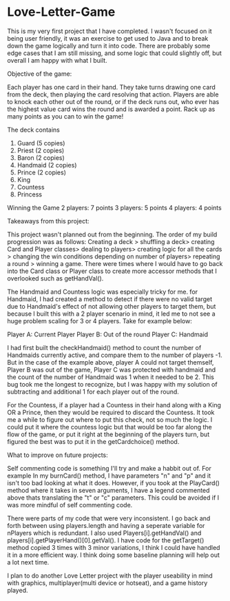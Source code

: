 # Love-Letter-Game

This is my very first project that I have completed. I wasn't focused on it being user friendly, it was an exercise to get used to Java and to break down the game logically and turn it into code. There are probably some edge cases that I am still missing, and some logic that could slightly off, but overall I am happy with what I built. 

Objective of the game:

Each player has one card in their hand. They take turns drawing one card from the deck, then playing the card resolving that action. Players are able to knock each other out of the round, or if the deck runs out, who ever has the highest value card wins the round and is awarded a point. Rack up as many points as you can to win the game!

The deck contains
1. Guard (5 copies)
2. Priest (2 copies)
3. Baron (2 copies)
4. Handmaid (2 copies)
5. Prince (2 copies)
6. King
7. Countess
8. Princess

Winning the Game
2 players: 7 points
3 players: 5 points
4 players: 4 points



Takeaways from this project:

This project wasn't planned out from the beginning. The order of my build progression was as follows: Creating a deck > shuffling a deck> creating Card and Player classes> dealing to players> creating logic for all the cards > changing the win conditions depending on number of players> repeating a round > winning a game. There were times where I would have to go back into the Card class or Player class to create more accessor methods that I overlooked such as getHandVal().

The Handmaid and Countess logic was especially tricky for me. for Handmaid, I had created a method to detect if there were no valid target due to Handmaid's effect of not allowing other players to target them, but because I built this with a 2 player scenario in mind, it led me to not see a huge problem scaling for 3 or 4 players. Take for example below: 

Player A: Current Player
Player B: Out of the round
Player C: Handmaid

I had first built the checkHandmaid() method to count the number of Handmaids currently active, and compare them to the number of players -1. But in the case of the example above, player A could not target themself, Player B was out of the game, Player C was protected with handmaid and the count of the number of Handmaid was 1 when it needed to be 2. This bug took me the longest to recognize, but I was happy with my solution of subtracting and additional 1 for each player out of the round.

For the Countess, if a player had a Countess in their hand along with a King OR a Prince, then they would be required to discard the Countess. It took me a while to figure out where to put this check, not so much the logic. I could put it where the countess logic but that would be too far along the flow of the game, or put it right at the beginning of the players turn, but figured the best was to put it in the getCardchoice() method. 


What to improve on future projects:

Self commenting code is something I'll try and make a habbit out of. For example In my burnCard() method, I have parameters "n" and "p" and it isn't too bad looking at what it does. However, if you took at the PlayCard() method where it takes in seven arguments, I have a legend commented above thats translating the "t" or "c" parameters. This could be avoided if I was more mindful of self commenting code.

There were parts of my code that were very inconsistent. I go back and forth between using players.length and having a seperate variable for nPlayers which is redundant. I also used Players[i].getHandVal() and players[i].getPlayerHand()[0].getVal(). I have code for the getTarget() method copied 3 times with 3 minor variations, I think I could have handled it in a more efficient way. I think doing some baseline planning will help out a lot next time.


I plan to do another Love Letter project with the player useability in mind with graphics, multiplayer(multi device or hotseat), and a game history played. 
